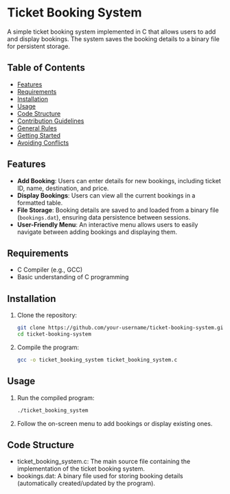 # Ticket Booking System

A simple ticket booking system implemented in C that allows users to add and display bookings. The system saves the booking details to a binary file for persistent storage.


## Table of Contents

- [Features](#features)
- [Requirements](#requirements)
- [Installation](#installation)
- [Usage](#usage)
- [Code Structure](#code-structure)
- [Contribution Guidelines](#contribution-guidelines-)
- [General Rules](#general-rules)
- [Getting Started](#getting-started-)
- [Avoiding Conflicts](#avoiding-conflicts-syncing-your-fork)


## Features

- **Add Booking**: Users can enter details for new bookings, including ticket ID, name, destination, and price.
- **Display Bookings**: Users can view all the current bookings in a formatted table.
- **File Storage**: Booking details are saved to and loaded from a binary file (`bookings.dat`), ensuring data persistence between sessions.
- **User-Friendly Menu**: An interactive menu allows users to easily navigate between adding bookings and displaying them.

## Requirements

- C Compiler (e.g., GCC)
- Basic understanding of C programming

## Installation

1. Clone the repository:

   ```bash
   git clone https://github.com/your-username/ticket-booking-system.git
   cd ticket-booking-system
   ```

2. Compile the program:
   ```bash
   gcc -o ticket_booking_system ticket_booking_system.c
   ```

## Usage
1. Run the compiled program:
   ```bash
   ./ticket_booking_system
   ```

2. Follow the on-screen menu to add bookings or display existing ones.

## Code Structure
- ticket_booking_system.c: The main source file containing the implementation of the ticket booking system.
- bookings.dat: A binary file used for storing booking details (automatically created/updated by the program).

  

